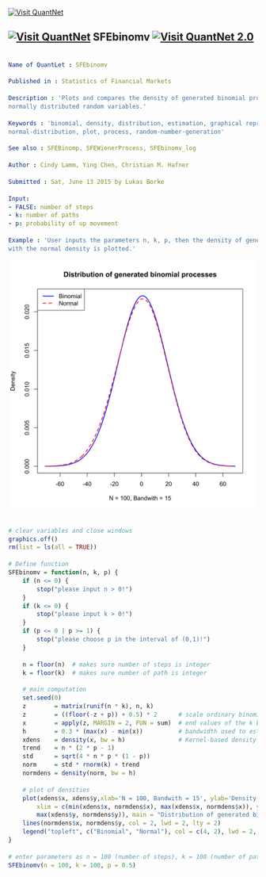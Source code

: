 
[<img src="https://github.com/QuantLet/Styleguide-and-Validation-procedure/blob/master/pictures/banner.png" alt="Visit QuantNet">](http://quantlet.de/index.php?p=info)

## [<img src="https://github.com/QuantLet/Styleguide-and-Validation-procedure/blob/master/pictures/qloqo.png" alt="Visit QuantNet">](http://quantlet.de/) **SFEbinomv** [<img src="https://github.com/QuantLet/Styleguide-and-Validation-procedure/blob/master/pictures/QN2.png" width="60" alt="Visit QuantNet 2.0">](http://quantlet.de/d3/ia)

```yaml

Name of QuantLet : SFEbinomv

Published in : Statistics of Financial Markets

Description : 'Plots and compares the density of generated binomial processes with the density of
normally distributed random variables.'

Keywords : 'binomial, density, distribution, estimation, graphical representation, kernel, normal,
normal-distribution, plot, process, random-number-generation'

See also : SFEBinomp, SFEWienerProcess, SFEbinomv_log

Author : Cindy Lamm, Ying Chen, Christian M. Hafner

Submitted : Sat, June 13 2015 by Lukas Borke

Input: 
- FALSE: number of steps
- k: number of paths
- p: probability of up movement

Example : 'User inputs the parameters n, k, p, then the density of generated binomial processes
with the normal density is plotted.'

```

![Picture1](SFEbinomv-1.png)


```r

# clear variables and close windows
graphics.off()
rm(list = ls(all = TRUE))

# Define function
SFEbinomv = function(n, k, p) {
    if (n <= 0) {
        stop("please input n > 0!")
    }
    if (k <= 0) {
        stop("please input k > 0!")
    }
    if (p <= 0 | p >= 1) {
        stop("please choose p in the interval of (0,1)!")
    }
    
    n = floor(n)  # makes sure number of steps is integer
    k = floor(k)  # makes sure number of path is integer
    
    # main computation
    set.seed(0)
    z        = matrix(runif(n * k), n, k)
    z        = ((floor(-z + p)) + 0.5) * 2      # scale ordinary binomial processes
    x        = apply(z, MARGIN = 2, FUN = sum)  # end values of the k binomial processes
    h        = 0.3 * (max(x) - min(x))          # bandwidth used to estimate the density of end values
    xdens    = density(x, bw = h)               # Kernel-based density estimation with specified bandwidth
    trend    = n * (2 * p - 1)
    std      = sqrt(4 * n * p * (1 - p))
    norm     = std * rnorm(k) + trend
    normdens = density(norm, bw = h)
    
    # plot of densities
    plot(xdens$x, xdens$y,xlab='N = 100, Bandwith = 15', ylab='Density', type = "l", lwd = 2, col = 4, 
		xlim = c(min(xdens$x, normdens$x), max(xdens$x, normdens$x)), ylim = c(min(xdens$y, normdens$y), 
		max(xdens$y, normdens$y)), main = "Distribution of generated binomial processes")
    lines(normdens$x, normdens$y, col = 2, lwd = 2, lty = 2)
    legend("topleft", c("Binomial", "Normal"), col = c(4, 2), lwd = 2, lty = 1:2)
}

# enter parameters as n = 100 (number of steps), k = 100 (number of paths), p = 0.5 (probability of up movement)
SFEbinomv(n = 100, k = 100, p = 0.5) 

```
